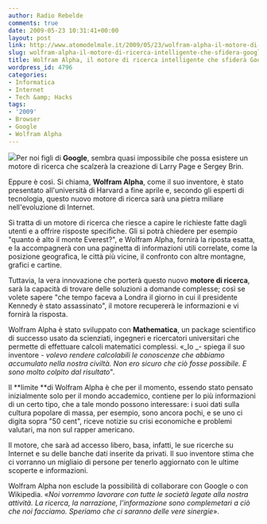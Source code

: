 ```yaml
---
author: Radio Rebelde
comments: true
date: 2009-05-23 10:31:41+00:00
layout: post
link: http://www.atomodelmale.it/2009/05/23/wolfram-alpha-il-motore-di-ricerca-intelligente-che-sfidera-google/
slug: wolfram-alpha-il-motore-di-ricerca-intelligente-che-sfidera-google
title: Wolfram Alpha, il motore di ricerca intelligente che sfiderà Google.
wordpress_id: 4796
categories:
- Informatica
- Internet
- Tech &amp; Hacks
tags:
- '2009'
- Browser
- Google
- Wolfram Alpha
---
```


![](http://www.atomodelmale.it/wp-content/uploads/2009/05/wolfram.jpg)Per noi figli di **Google**, sembra quasi impossibile che possa esistere un motore di ricerca che scalzerà la creazione di Larry Page e Sergey Brin.

Eppure è così. Si chiama, **Wolfram Alpha**, come il suo inventore, è stato presentato all'università di Harvard a fine aprile e, secondo gli esperti di tecnologia, questo nuovo motore di ricerca sarà una pietra miliare nell'evoluzione di Internet.

Si tratta di un motore di ricerca che riesce a capire le richieste fatte dagli utenti e a offrire risposte specifiche. Gli si potrà chiedere per esempio "quanto è alto il monte Everest?", e Wolfram Alpha, fornirà la riposta esatta, e la accompagnerà con una paginetta di informazioni utili correlate, come la posizione geografica, le città più vicine, il confronto con altre montagne, grafici e cartine.

Tuttavia, la vera innovazione che porterà questo nuovo **motore di ricerca**, sarà la capacità di trovare delle soluzioni a domande complesse; così se volete sapere "che tempo faceva a Londra il giorno in cui il presidente Kennedy è stato assassinato", il motore recupererà le informazioni e vi fornirà la risposta.

<!-- more -->


Wolfram Alpha è stato sviluppato con **Mathematica**, un package scientifico di successo usato da scienziati, ingegneri e ricercatori universitari che permette di effettuare calcoli matematici complessi. «_Io _- spiega il suo inventore - _volevo rendere calcolabili le conoscenze che abbiamo accumulato nella nostra civiltà. Non ero sicuro che ciò fosse possibile. E sono molto colpito dal risultato_".

Il **limite **di Wolfram Alpha è che per il momento, essendo stato pensato inizialmente solo per il mondo accademico, contiene per lo più informazioni di un certo tipo, che a tale mondo possono interessare: i suoi dati sulla cultura popolare di massa, per esempio, sono ancora pochi, e se uno ci digita sopra "50 cent", riceve notizie su crisi economiche e problemi valutari, ma non sul rapper americano.

Il motore, che sarà ad accesso libero, basa, infatti, le sue ricerche su Internet e su delle banche dati inserite da privati. Il suo inventore stima che ci vorranno un migliaio di persone per tenerlo aggiornato con le ultime scoperte e informazioni.

Wolfram Alpha non esclude la possibilità di collaborare con Google o con Wikipedia. «_Noi vorremmo lavorare con tutte le società legate alla nostra attività. La ricerca, la narrazione, l'informazione sono complemetari a ciò che noi facciamo. Speriamo che ci saranno delle vere sinergie_».
